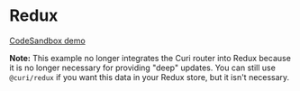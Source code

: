 # Redux

[CodeSandbox demo](https://codesandbox.io/s/github/pshrmn/curi/tree/master/examples/react/redux)

**Note:** This example no longer integrates the Curi router into Redux because it is no longer necessary for providing "deep" updates. You can still use `@curi/redux` if you want this data in your Redux store, but it isn't necessary.
